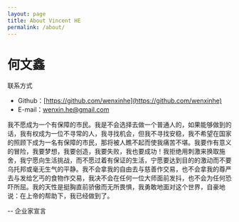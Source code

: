 ```yaml
---
layout: page
title: About Vincent HE
permalink: /about/
---
```


# 何文鑫

联系方式

* Github：[https://github.com/wenxinhe](https://github.com/wenxinhe)
* E-mail：wenxin.he@gmail.com

我不愿成为一个有保障的市民。我是不会选择去做一个普通人的，如果能够做到的话，我有权成为一位不寻常的人，我寻找机会，但我不寻找安稳，我不希望在国家的照顾下成为一名有保障的市民，那将被人瞧不起而使我痛苦不堪。我要作有意义的冒险，我要梦想，我要创造，我要失败，我也要成功！我拒绝用刺激来换取施舍，我宁愿向生活挑战，而不愿过着有保证的生活，宁愿要达到目的的激动而不要乌托邦或毫无生气的平静。我不会拿我的自由去与慈善作交易，也不会拿我的尊严去与发给乞丐的食物作交易，我决不会在任何一位大师面前发抖，也不会为任何恐吓所屈。我的天性是挺胸直前骄傲而无所畏惧，我勇敢地面对这个世界，自豪地说：在上帝的帮助下，我已经做到了。 

-- 企业家宣言
